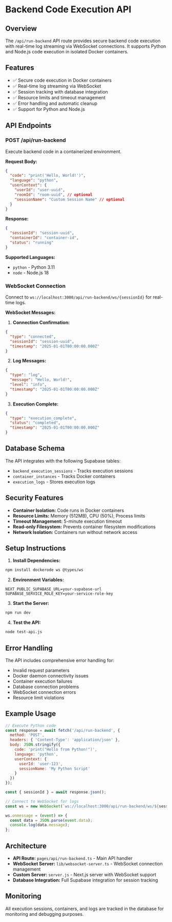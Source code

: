 # Backend Code Execution API

## Overview

The `/api/run-backend` API route provides secure backend code execution with real-time log streaming via WebSocket connections. It supports Python and Node.js code execution in isolated Docker containers.

## Features

- ✅ Secure code execution in Docker containers
- ✅ Real-time log streaming via WebSocket
- ✅ Session tracking with database integration
- ✅ Resource limits and timeout management
- ✅ Error handling and automatic cleanup
- ✅ Support for Python and Node.js

## API Endpoints

### POST /api/run-backend

Execute backend code in a containerized environment.

**Request Body:**
```json
{
  "code": "print('Hello, World!')",
  "language": "python",
  "userContext": {
    "userId": "user-uuid",
    "roomId": "room-uuid", // optional
    "sessionName": "Custom Session Name" // optional
  }
}
```

**Response:**
```json
{
  "sessionId": "session-uuid",
  "containerId": "container-id",
  "status": "running"
}
```

**Supported Languages:**
- `python` - Python 3.11
- `node` - Node.js 18

### WebSocket Connection

Connect to `ws://localhost:3000/api/run-backend/ws/{sessionId}` for real-time logs.

**WebSocket Messages:**

1. **Connection Confirmation:**
```json
{
  "type": "connected",
  "sessionId": "session-uuid",
  "timestamp": "2025-01-01T00:00:00.000Z"
}
```

2. **Log Messages:**
```json
{
  "type": "log",
  "message": "Hello, World!",
  "level": "info",
  "timestamp": "2025-01-01T00:00:00.000Z"
}
```

3. **Execution Complete:**
```json
{
  "type": "execution_complete",
  "status": "completed",
  "timestamp": "2025-01-01T00:00:00.000Z"
}
```

## Database Schema

The API integrates with the following Supabase tables:

- `backend_execution_sessions` - Tracks execution sessions
- `container_instances` - Tracks Docker containers
- `execution_logs` - Stores execution logs

## Security Features

- **Container Isolation:** Code runs in Docker containers
- **Resource Limits:** Memory (512MB), CPU (50%), Process limits
- **Timeout Management:** 5-minute execution timeout
- **Read-only Filesystem:** Prevents container filesystem modifications
- **Network Isolation:** Containers run without network access

## Setup Instructions

1. **Install Dependencies:**
```bash
npm install dockerode ws @types/ws
```

2. **Environment Variables:**
```env
NEXT_PUBLIC_SUPABASE_URL=your-supabase-url
SUPABASE_SERVICE_ROLE_KEY=your-service-role-key
```

3. **Start the Server:**
```bash
npm run dev
```

4. **Test the API:**
```bash
node test-api.js
```

## Error Handling

The API includes comprehensive error handling for:

- Invalid request parameters
- Docker daemon connectivity issues
- Container execution failures
- Database connection problems
- WebSocket connection errors
- Resource limit violations

## Example Usage

```javascript
// Execute Python code
const response = await fetch('/api/run-backend', {
  method: 'POST',
  headers: { 'Content-Type': 'application/json' },
  body: JSON.stringify({
    code: 'print("Hello from Python!")',
    language: 'python',
    userContext: {
      userId: 'user-123',
      sessionName: 'My Python Script'
    }
  })
});

const { sessionId } = await response.json();

// Connect to WebSocket for logs
const ws = new WebSocket(`ws://localhost:3000/api/run-backend/ws/${sessionId}`);

ws.onmessage = (event) => {
  const data = JSON.parse(event.data);
  console.log(data.message);
};
```

## Architecture

- **API Route:** `pages/api/run-backend.ts` - Main API handler
- **WebSocket Server:** `lib/websocket-server.ts` - WebSocket connection management
- **Custom Server:** `server.js` - Next.js server with WebSocket support
- **Database Integration:** Full Supabase integration for session tracking

## Monitoring

All execution sessions, containers, and logs are tracked in the database for monitoring and debugging purposes.
